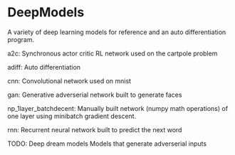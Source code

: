 # DeepModels
A variety of deep learning models for reference and an auto differentiation program.

a2c: Synchronous actor critic RL network used on the cartpole problem

adiff: Auto differentiation

cnn: Convolutional network used on mnist

gan: Generative adverserial network built to generate faces

np_1layer_batchdecent: Manually built network (numpy math operations) of one layer using minibatch gradient descent.

rnn: Recurrent neural network built to predict the next word


TODO:
Deep dream models
Models that generate adverserial inputs
